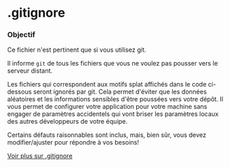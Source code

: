 # .gitignore

### Objectif

Ce fichier n'est pertinent que si vous utilisez git.

Il informe `git` de tous les fichiers que vous ne voulez pas pousser vers le serveur distant.

Les fichiers qui correspondent aux motifs splat affichés dans le code ci-dessous seront ignorés par git. Cela permet d'éviter que les données aléatoires et les informations sensibles d'être poussées vers votre dépôt. Il vous permet de configurer votre application pour votre machine sans engager de paramètres accidentels qui vont briser les paramètres locaux des autres développeurs de votre équipe.

Certains défauts raisonnables sont inclus, mais, bien sûr, vous devez modifier/ajuster pour répondre à vos besoins!

[Voir plus sur .gitignore](https://help.github.com/articles/ignoring-files)


<docmeta name="displayName" value=".gitignore">
